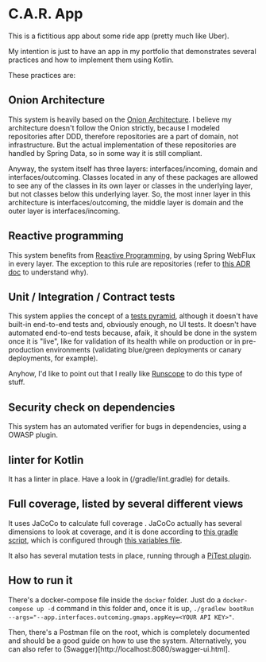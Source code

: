 # C.A.R. App

This is a fictitious app about some ride app (pretty much like Uber). 

My intention is just to have an app in my portfolio that demonstrates several practices and how to implement them using Kotlin. 

These practices are:


## Onion Architecture

This system is heavily based on the [Onion Architecture](https://jeffreypalermo.com/2008/07/the-onion-architecture-part-1/). I believe my architecture doesn't follow the Onion strictly, because I modeled repositories after DDD, therefore repositories are a part of domain, not infrastructure. But the actual implementation of these repositories are handled by Spring Data, so in some way it is still compliant. 

Anyway, the system itself has three layers: interfaces/incoming, domain and interfaces/outcoming. Classes located in any of these packages are allowed to see any of the classes in its own layer or classes in the underlying layer, but not classes below this underlying layer. So, the most inner layer in this architecture is interfaces/outcoming, the middle layer is domain and the outer layer is interfaces/incoming. 

## Reactive programming

This system benefits from [Reactive Programming](https://en.wikipedia.org/wiki/Reactive_programming), by using Spring WebFlux in every layer. The exception to this rule are repositories (refer to [this ADR doc](https://github.com/alesaudate/car-app/blob/master/doc/adr/0002-remove-r2dbc.md) to understand why).

## Unit / Integration / Contract tests

This system applies the concept of a [tests pyramid](https://martinfowler.com/articles/practical-test-pyramid.html), although it doesn't have built-in end-to-end tests and, obviously enough, no UI tests. It doesn't have automated end-to-end tests because, afaik, it should be done in the system once it is "live", like for validation of its health while on production or in pre-production environments (validating blue/green deployments or canary deployments, for example). 

Anyhow, I'd like to point out that I really like [Runscope](https://www.runscope.com/) to do this type of stuff. 

## Security check on dependencies

This system has an automated verifier for bugs in dependencies, using a OWASP plugin. 

## linter for Kotlin

It has a linter in place. Have a look in (/gradle/lint.gradle) for details.

## Full coverage, listed by several different views

It uses JaCoCo to calculate full coverage . JaCoCo actually has several dimensions to look at coverage, and it is done according to [this gradle script](https://github.com/alesaudate/car-app/blob/master/gradle/coverage.gradle), which is configured through [this variables file](https://github.com/alesaudate/car-app/blob/master/gradle/variables.gradle). 

It also has several mutation tests in place, running through a [PiTest plugin](https://pitest.org/). 


## How to run it

There's a docker-compose file inside the `docker` folder. Just do a `docker-compose up -d` command in this folder and, once it is up, `./gradlew bootRun --args="--app.interfaces.outcoming.gmaps.appKey=<YOUR API KEY>"`. 

Then, there's a Postman file on the root, which is completely documented and should be a good guide on how to use the system. Alternatively, you can also refer to (Swagger)[http://localhost:8080/swagger-ui.html].
